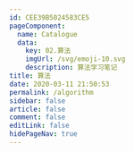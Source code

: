 ```yaml
---
id: CEE39B5024583CE5
pageComponent:
  name: Catalogue
  data:
    key: 02.算法
    imgUrl: /svg/emoji-10.svg
    description: 算法学习笔记
title: 算法
date: 2020-03-11 21:50:53
permalink: /algorithm
sidebar: false
article: false
comment: false
editLink: false
hidePageNav: true
---
```

